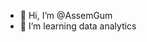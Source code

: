 - 👋 Hi, I’m @AssemGum
- 👀 I’m learning data analytics
  


<!---
AssemGum/AssemGum is a ✨ special ✨ repository because its `README.md` (this file) appears on your GitHub profile.
You can click the Preview link to take a look at your changes.
--->
